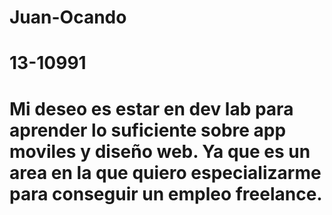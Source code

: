 # Juan-Ocando
# 13-10991
# Mi deseo es estar en dev lab para aprender lo suficiente sobre app moviles y diseño web. Ya que es un area en la que quiero especializarme para conseguir un empleo freelance.
